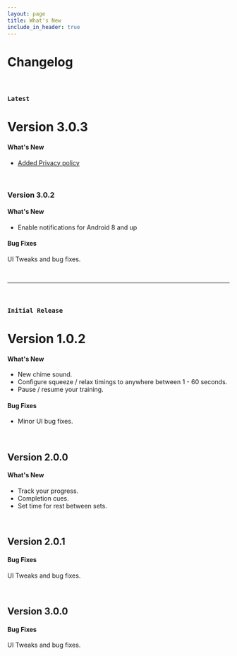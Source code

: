 ```yaml
---
layout: page
title: What's New
include_in_header: true
---
```


# Changelog

<br>

### `Latest`
# **Version 3.0.3**
#### What's New
- [Added Privacy policy](/privacypolicy)
 
 <br>
 
### **Version 3.0.2**

#### What's New
- Enable notifications for Android 8 and up

#### Bug Fixes
UI Tweaks and bug fixes.

<br>

________
<br>

### `Initial Release`
# **Version 1.0.2**

#### What's New
- New chime sound.
- Configure squeeze / relax timings to anywhere between 1 - 60 seconds.
- Pause / resume your training.

#### Bug Fixes
- Minor UI bug fixes.

<br>

## **Version 2.0.0**
#### What's New
- Track your progress.
- Completion cues.
- Set time for rest between sets.

<br>

## Version 2.0.1
#### Bug Fixes
UI Tweaks and bug fixes.

<br>

## **Version 3.0.0**
#### Bug Fixes
UI Tweaks and bug fixes.

<br>
